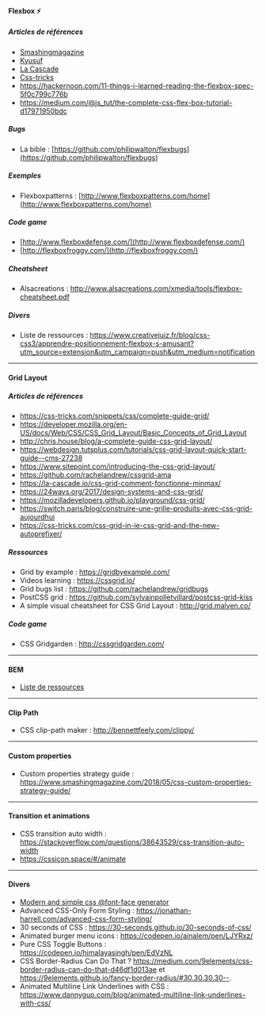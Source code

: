#### Flexbox :zap:
##### Articles de références
- [Smashingmagazine](https://www.smashingmagazine.com/2016/11/css-grids-flexbox-and-box-alignment-our-new-system-for-web-layout/)
- [Kyusuf](https://kyusuf.com/post/almost-complete-guide-to-flexbox-without-flexbox)
- [La Cascade](https://la-cascade.io/flexbox-guide-complet/)
- [Css-tricks](https://css-tricks.com/snippets/css/a-guide-to-flexbox/)
- https://hackernoon.com/11-things-i-learned-reading-the-flexbox-spec-5f0c799c776b
- https://medium.com/@js_tut/the-complete-css-flex-box-tutorial-d17971950bdc

##### Bugs
- La bible : [https://github.com/philipwalton/flexbugs](https://github.com/philipwalton/flexbugs)

##### Exemples
- Flexboxpatterns : [http://www.flexboxpatterns.com/home](http://www.flexboxpatterns.com/home)

##### Code game
- [http://www.flexboxdefense.com/](http://www.flexboxdefense.com/)
- [http://flexboxfroggy.com/](http://flexboxfroggy.com/)

##### Cheatsheet
- Alsacreations : http://www.alsacreations.com/xmedia/tools/flexbox-cheatsheet.pdf

##### Divers
- Liste de ressources : https://www.creativejuiz.fr/blog/css-css3/apprendre-positionnement-flexbox-s-amusant?utm_source=extension&utm_campaign=push&utm_medium=notification

___
#### Grid Layout
##### Articles de références
- https://css-tricks.com/snippets/css/complete-guide-grid/
- https://developer.mozilla.org/en-US/docs/Web/CSS/CSS_Grid_Layout/Basic_Concepts_of_Grid_Layout
- http://chris.house/blog/a-complete-guide-css-grid-layout/
- https://webdesign.tutsplus.com/tutorials/css-grid-layout-quick-start-guide--cms-27238
- https://www.sitepoint.com/introducing-the-css-grid-layout/
- https://github.com/rachelandrew/cssgrid-ama
- https://la-cascade.io/css-grid-comment-fonctionne-minmax/
- https://24ways.org/2017/design-systems-and-css-grid/
- https://mozilladevelopers.github.io/playground/css-grid/
- https://switch.paris/blog/construire-une-grille-produits-avec-css-grid-aujourdhui
- https://css-tricks.com/css-grid-in-ie-css-grid-and-the-new-autoprefixer/

##### Ressources
- Grid by example : https://gridbyexample.com/
- Videos learning : https://cssgrid.io/
- Grid bugs list : https://github.com/rachelandrew/gridbugs
- PostCSS grid : https://github.com/sylvainpolletvillard/postcss-grid-kiss
- A simple visual cheatsheet for CSS Grid Layout : http://grid.malven.co/

##### Code game
- CSS Gridgarden : http://cssgridgarden.com/

___
#### BEM
- [Liste de ressources](https://github.com/sturobson/BEM-resources)

___
#### Clip Path
- CSS clip-path maker : http://bennettfeely.com/clippy/

___
#### Custom properties
- Custom properties strategy guide : https://www.smashingmagazine.com/2018/05/css-custom-properties-strategy-guide/
___
#### Transition et animations
- CSS transition auto width : https://stackoverflow.com/questions/38643529/css-transition-auto-width
- https://cssicon.space/#/animate
___
#### Divers
- [Modern and simple css @font-face generator](https://transfonter.org/)
- Advanced CSS-Only Form Styling : https://jonathan-harrell.com/advanced-css-form-styling/
- 30 seconds of CSS : https://30-seconds.github.io/30-seconds-of-css/
- Animated burger menu icons : https://codepen.io/ainalem/pen/LJYRxz/
- Pure CSS Toggle Buttons : https://codepen.io/himalayasingh/pen/EdVzNL
- CSS Border-Radius Can Do That ? https://medium.com/9elements/css-border-radius-can-do-that-d46df1d013ae et https://9elements.github.io/fancy-border-radius/#30.30.30.30--.
- Animated Multiline Link Underlines with CSS : https://www.dannyguo.com/blog/animated-multiline-link-underlines-with-css/


